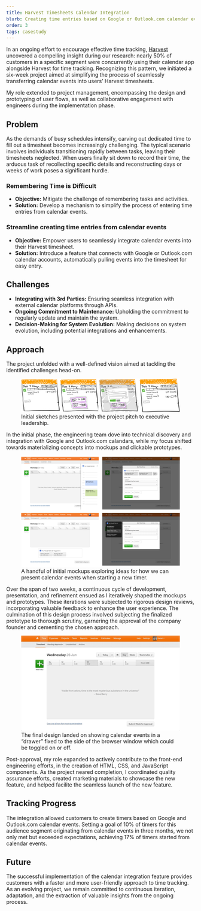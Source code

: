 ```yaml
---
title: Harvest Timesheets Calendar Integration
blurb: Creating time entries based on Google or Outlook.com calendar events.
order: 3
tags: casestudy
---
```


In an ongoing effort to encourage effective time tracking, [Harvest](https://getharvest.com) uncovered a compelling insight during our research: nearly 50% of customers in a specific segment were concurrently using their calendar app alongside Harvest for time tracking. Recognizing this pattern, we initiated a six-week project aimed at simplifying the process of seamlessly transferring calendar events into users’ Harvest timesheets.

My role extended to project management, encompassing the design and prototyping of user flows, as well as collaborative engagement with engineers during the implementation phase.

## Problem

As the demands of busy schedules intensify, carving out dedicated time to fill out a timesheet becomes increasingly challenging. The typical scenario involves individuals transitioning rapidly between tasks, leaving their timesheets neglected. When users finally sit down to record their time, the arduous task of recollecting specific details and reconstructing days or weeks of work poses a significant hurdle.

### Remembering Time is Difficult

- **Objective:** Mitigate the challenge of remembering tasks and activities.
- **Solution:** Develop a mechanism to simplify the process of entering time entries from calendar events.

### Streamline creating time entries from calendar events

- **Objective:** Empower users to seamlessly integrate calendar events into their Harvest timesheet.
- **Solution:** Introduce a feature that connects with Google or Outlook.com calendar accounts, automatically pulling events into the timesheet for easy entry.

## Challenges

- **Integrating with 3rd Parties:** Ensuring seamless integration with external calendar platforms through APIs.
- **Ongoing Commitment to Maintenance:** Upholding the commitment to regularly update and maintain the system.
- **Decision-Making for System Evolution:** Making decisions on system evolution, including potential integrations and enhancements.

## Approach

The project unfolded with a well-defined vision aimed at tackling the identified challenges head-on.

<figure>
  <img src="/img/work/ci-sketches.png" alt="Initial sketches for the project pitch" loading="lazy">
  <figcaption>Initial sketches presented with the project pitch to executive leadership.</figcaption>
</figure>

In the initial phase, the engineering team dove into technical discovery and integration with Google and Outlook.com calandars, while my focus shifted towards materializing concepts into mockups and clickable prototypes.

<figure>
  <img src="/img/work/ci-variations.png" class="shadow" alt="Initial mockups expoloring ideas" loading="lazy">
  <figcaption>A handful of initial mockups exploring ideas for how we can present calendar events when starting a new timer.</figcaption>
</figure>

Over the span of two weeks, a continuous cycle of development, presentation, and refinement ensued as I iteratively shaped the mockups and prototypes. These iterations were subjected to rigorous design reviews, incorporating valuable feedback to enhance the user experience. The culmination of this design process involved subjecting the finalized prototype to thorough scrutiny, garnering the approval of the company founder and cementing the chosen approach.

<figure>
  <img src="/img/work/ci-final.gif" class="shadow" alt="Animation of the launched feature" loading="lazy">
  <figcaption>The final design landed on showing calendar events in a “drawer” fixed to the side of the browser window which could be toggled on or off.</figcaption>
</figure>

Post-approval, my role expanded to actively contribute to the front-end engineering efforts, in the creation of HTML, CSS, and JavaScript components. As the project neared completion, I coordinated quality assurance efforts, created marketing materials to showcase the new feature, and helped facilite the seamless launch of the new feature.

## Tracking Progress

The integration allowed customers to create timers based on Google and Outlook.com calendar events. Setting a goal of 10% of timers for this audience segment originating from calendar events in three months, we not only met but exceeded expectations, achieving 17% of timers started from calendar events.

## Future

The successful implementation of the calendar integration feature provides customers with a faster and more user-friendly approach to time tracking. As an evolving project, we remain committed to continuous iteration, adaptation, and the extraction of valuable insights from the ongoing process.
